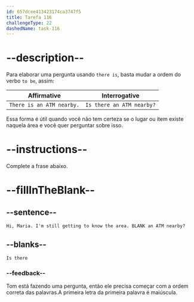 ```yaml
---
id: 657dcee413423174ca3747f5
title: Tarefa 116
challengeType: 22
dashedName: task-116
---
```


# --description--

Para elaborar uma pergunta usando `there is`, basta mudar a ordem do verbo `to be`, assim:

| Affirmative | Interrogative |
| --- | --- |
| `There is an ATM nearby.` | `Is there an ATM nearby?` |

Essa forma é útil quando você não tem certeza se o lugar ou item existe naquela área e você quer perguntar sobre isso.

# --instructions--

Complete a frase abaixo.

# --fillInTheBlank--

## --sentence--

`Hi, Maria. I'm still getting to know the area. BLANK an ATM nearby?`

## --blanks--

`Is there`

### --feedback--

Tom está fazendo uma pergunta, então ele precisa começar com a ordem correta das palavras.A primeira letra da primeira palavra é maiúscula.

